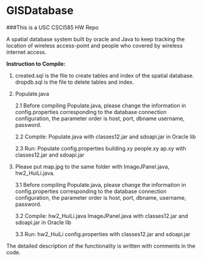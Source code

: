 GISDatabase
===========

###This is a USC CSCI585 HW Repo

A spatial database system built by oracle and Java to keep tracking the location of wireless access-point and people who covered by wireless internet access.

**Instruction to Compile:**


1.  created.sql is the file to create tables and index of the spatial database. dropdb.sql is the file to delete tables and index.

2.	Populate.java
    
    2.1	Before compiling Populate.java, please change the information in config.properties corresponding to the database connection configuration, the parameter order is host, port, dbname username, password.

    2.2	Compile: Populate.java with classes12.jar and sdoapi.jar in Oracle lib
	
	2.3	Run: Populate config.properties building.xy people.xy ap.xy with classes12.jar and sdoapi.jar 

3.	Please put map.jpg to the same folder with ImageJPanel.java, hw2_HuiLi.java.
	
	3.1	Before compiling Populate.java, please change the information in config.properties corresponding to the database connection configuration, the parameter order is host, port, dbname, username, password.
	
	3.2	Compile: hw2_HuiLi.java ImageJPanel.java with classes12.jar and sdoapi.jar in Oracle lib
	
	3.3	Run: hw2_HuiLi config.properties with classes12.jar and sdoapi.jar 


The detailed description of the functionality is written with comments in the code.
